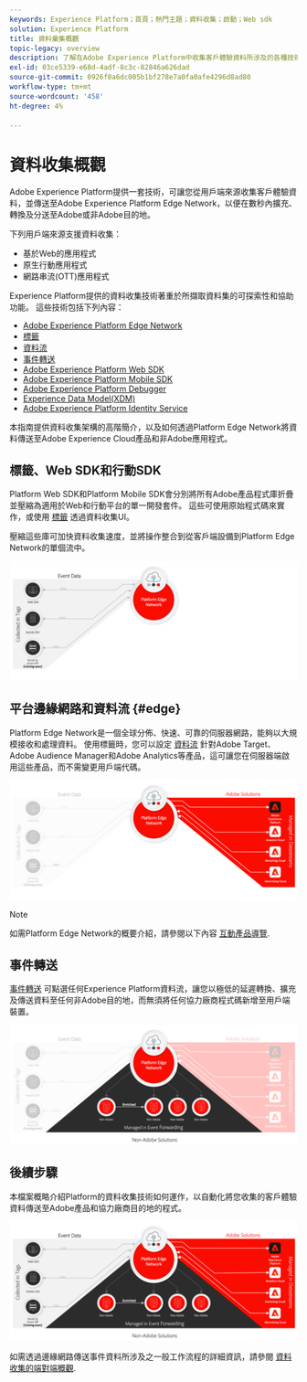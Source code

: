 ```yaml
---
keywords: Experience Platform；首頁；熱門主題；資料收集；啟動；Web sdk
solution: Experience Platform
title: 資料彙集概觀
topic-legacy: overview
description: 了解在Adobe Experience Platform中收集客戶體驗資料所涉及的各種技術。
exl-id: 03ce5339-e68d-4adf-8c3c-82846a626dad
source-git-commit: 0926f0a6dc005b1bf278e7a0fa0afe4296d8ad80
workflow-type: tm+mt
source-wordcount: '458'
ht-degree: 4%

---
```


# 資料收集概觀

Adobe Experience Platform提供一套技術，可讓您從用戶端來源收集客戶體驗資料，並傳送至Adobe Experience Platform Edge Network，以便在數秒內擴充、轉換及分送至Adobe或非Adobe目的地。

下列用戶端來源支援資料收集：

* 基於Web的應用程式
* 原生行動應用程式
* 網路串流(OTT)應用程式

Experience Platform提供的資料收集技術著重於所擷取資料集的可探索性和協助功能。 這些技術包括下列內容：

* [Adobe Experience Platform Edge Network](https://experienceleague.adobe.com/docs/web-sdk-learn/tutorials/introduction-to-web-sdk-and-edge-network.html)
* [標籤](../tags/home.md)
* [資料流](../edge/fundamentals/datastreams.md)
* [事件轉送](../tags/ui/event-forwarding/overview.md)
* [Adobe Experience Platform Web SDK](../edge/home.md)
* [Adobe Experience Platform Mobile SDK](https://aep-sdks.gitbook.io/docs/)
* [Adobe Experience Platform Debugger](https://chrome.google.com/webstore/detail/adobe-experience-platform/bfnnokhpnncpkdmbokanobigaccjkpob?hl=en)
* [Experience Data Model(XDM)](../xdm/home.md)
* [Adobe Experience Platform Identity Service](../identity-service/home.md)

本指南提供資料收集架構的高階簡介，以及如何透過Platform Edge Network將資料傳送至Adobe Experience Cloud產品和非Adobe應用程式。

## 標籤、Web SDK和行動SDK

Platform Web SDK和Platform Mobile SDK會分別將所有Adobe產品程式庫折疊並壓縮為適用於Web和行動平台的單一開發套件。 這些可使用原始程式碼來實作，或使用 [標籤](../tags/home.md) 透過資料收集UI。

壓縮這些庫可加快資料收集速度，並將操作整合到從客戶端設備到Platform Edge Network的單個流中。

![標籤， Web SDK，行動SDK](./images/home/tags-sdks.png)

## 平台邊緣網路和資料流 {#edge}

Platform Edge Network是一個全球分佈、快速、可靠的伺服器網路，能夠以大規模接收和處理資料。 使用標籤時，您可以設定 [資料流](../edge/fundamentals/datastreams.md) 針對Adobe Target、Adobe Audience Manager和Adobe Analytics等產品，這可讓您在伺服器端啟用這些產品，而不需變更用戶端代碼。

![資料流和Adobe解決方案](./images/home/adobe-solutions.png)

>[!NOTE]
>
>如需Platform Edge Network的概要介紹，請參閱以下內容 [互動產品導覽](https://adobe-ideacloud.forgedx.com/adobe-adobe-edge-collection/adobe-experience-edge/public/mx?SUID=hgb1a48ICSCpbM6MzBYHbxnsh9DgjUy1).

## 事件轉送

[事件轉送](../tags/ui/event-forwarding/overview.md) 可點選任何Experience Platform資料流，讓您以極低的延遲轉換、擴充及傳送資料至任何非Adobe目的地，而無須將任何協力廠商程式碼新增至用戶端裝置。

![事件轉送](./images/home/event-forwarding.png)

## 後續步驟

本檔案概略介紹Platform的資料收集技術如何運作，以自動化將您收集的客戶體驗資料傳送至Adobe產品和協力廠商目的地的程式。

![資料收集框架](./images/home/collection.png)

如需透過邊緣網路傳送事件資料所涉及之一般工作流程的詳細資訊，請參閱 [資料收集的端對端概觀](./e2e.md).
